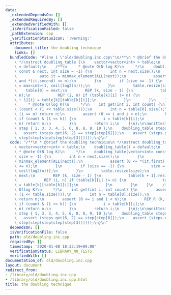 ```yaml
---
data:
  _extendedDependsOn: []
  _extendedRequiredBy: []
  _extendedVerifiedWith: []
  _isVerificationFailed: false
  _pathExtension: cpp
  _verificationStatusIcon: ':warning:'
  attributes:
    document_title: the doubling technique
    links: []
  bundledCode: "#line 1 \"old/doubling.inc.cpp\"\n/**\n * @brief the doubling technique\n\
    \ */\nstruct doubling_table {\n    vector<vector<int> > table;\n    doubling_table()\
    \ = default;\n    /**\n     * @note O(N log K)\n     */\n    doubling_table(vector<int>\
    \ const & next, int size = -1) {\n        int n = next.size();\n        {\n  \
    \          auto it = minmax_element(ALL(next));\n            assert (0 <= *(it.first)\
    \ and *(it.second) <= n);\n        }\n        if (size == -1) {\n            size\
    \ = max<int>(1, ceil(log2(n)));\n        }\n        table.resize(size);\n    \
    \    table[0] = next;\n        REP (k, size - 1) {\n            table[k + 1].resize(n,\
    \ n);\n            REP (i, n) if (table[k][i] != n) {\n                table[k\
    \ + 1][i] = table[k][table[k][i]];\n            }\n        }\n    }\n    /**\n\
    \     * @note O(log K)\n     */\n    int get(int i, int count) {\n        assert\
    \ (count < (1 << table.size()));\n        int n = table[0].size();\n        if\
    \ (i == n) return n;\n        assert (0 <= i and i < n);\n        REP_R (k, table.size())\
    \ if (count & (1 << k)) {\n            i = table[k][i];\n            if (i ==\
    \ n) return n;\n        }\n        return i;\n    }\n};\n\nunittest {\n    vector<int>\
    \ step { 1, 3, 3, 4, 5, 6, 8, 8, 9, 10 };\n    doubling_table steps(step);\n \
    \   assert (steps.get(6, 2) == step[step[6]]);\n    assert (steps.get(3, 5) ==\
    \ step[step[step[step[step[3]]]]]);\n}\n"
  code: "/**\n * @brief the doubling technique\n */\nstruct doubling_table {\n   \
    \ vector<vector<int> > table;\n    doubling_table() = default;\n    /**\n    \
    \ * @note O(N log K)\n     */\n    doubling_table(vector<int> const & next, int\
    \ size = -1) {\n        int n = next.size();\n        {\n            auto it =\
    \ minmax_element(ALL(next));\n            assert (0 <= *(it.first) and *(it.second)\
    \ <= n);\n        }\n        if (size == -1) {\n            size = max<int>(1,\
    \ ceil(log2(n)));\n        }\n        table.resize(size);\n        table[0] =\
    \ next;\n        REP (k, size - 1) {\n            table[k + 1].resize(n, n);\n\
    \            REP (i, n) if (table[k][i] != n) {\n                table[k + 1][i]\
    \ = table[k][table[k][i]];\n            }\n        }\n    }\n    /**\n     * @note\
    \ O(log K)\n     */\n    int get(int i, int count) {\n        assert (count <\
    \ (1 << table.size()));\n        int n = table[0].size();\n        if (i == n)\
    \ return n;\n        assert (0 <= i and i < n);\n        REP_R (k, table.size())\
    \ if (count & (1 << k)) {\n            i = table[k][i];\n            if (i ==\
    \ n) return n;\n        }\n        return i;\n    }\n};\n\nunittest {\n    vector<int>\
    \ step { 1, 3, 3, 4, 5, 6, 8, 8, 9, 10 };\n    doubling_table steps(step);\n \
    \   assert (steps.get(6, 2) == step[step[6]]);\n    assert (steps.get(3, 5) ==\
    \ step[step[step[step[step[3]]]]]);\n}\n"
  dependsOn: []
  isVerificationFile: false
  path: old/doubling.inc.cpp
  requiredBy: []
  timestamp: '2020-01-08 18:35:19+09:00'
  verificationStatus: LIBRARY_NO_TESTS
  verifiedWith: []
documentation_of: old/doubling.inc.cpp
layout: document
redirect_from:
- /library/old/doubling.inc.cpp
- /library/old/doubling.inc.cpp.html
title: the doubling technique
---
```

